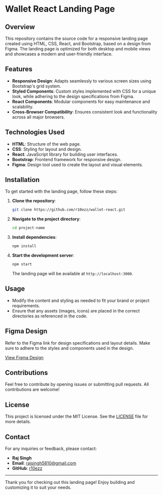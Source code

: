 # Wallet React Landing Page

## Overview

This repository contains the source code for a responsive landing page created using HTML, CSS, React, and Bootstrap, based on a design from Figma. The landing page is optimized for both desktop and mobile views and showcases a modern and user-friendly interface.

## Features

- **Responsive Design**: Adapts seamlessly to various screen sizes using Bootstrap's grid system.
- **Styled Components**: Custom styles implemented with CSS for a unique look, while adhering to the design specifications from Figma.
- **React Components**: Modular components for easy maintenance and scalability.
- **Cross-Browser Compatibility**: Ensures consistent look and functionality across all major browsers.

## Technologies Used

- **HTML**: Structure of the web page.
- **CSS**: Styling for layout and design.
- **React**: JavaScript library for building user interfaces.
- **Bootstrap**: Frontend framework for responsive design.
- **Figma**: Design tool used to create the layout and visual elements.

## Installation

To get started with the landing page, follow these steps:

1. **Clone the repository**:

   ```bash
   git clone https://github.com/r10ezz/wallet-react.git
   ```

2. **Navigate to the project directory**:

   ```bash
   cd project-name
   ```

3. **Install dependencies**:

   ```bash
   npm install
   ```

4. **Start the development server**:

   ```bash
   npm start
   ```

   The landing page will be available at `http://localhost:3000`.

## Usage

- Modify the content and styling as needed to fit your brand or project requirements.
- Ensure that any assets (images, icons) are placed in the correct directories as referenced in the code.

## Figma Design

Refer to the Figma link for design specifications and layout details. Make sure to adhere to the styles and components used in the design.

[View Figma Design](https://www.figma.com/community/file/1091046863319888542/saas-landing-page-template-landing-page-template-ready-to-export-to-html-landing-page-for-saas)

## Contributions

Feel free to contribute by opening issues or submitting pull requests. All contributions are welcome!

## License

This project is licensed under the MIT License. See the [LICENSE](LICENSE) file for more details.

## Contact

For any inquiries or feedback, please contact:

- **Raj Singh**
- **Email**: rajsingh5810@gmail.com
- **GitHub**: [r10ezz](https://github.com/r10ezz)

---

Thank you for checking out this landing page! Enjoy building and customizing it to suit your needs.
